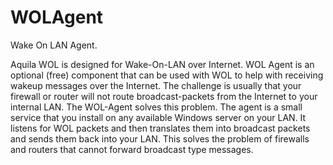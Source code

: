 # WOLAgent
Wake On LAN Agent.

Aquila WOL is designed for Wake-On-LAN over Internet.
WOL Agent is an optional (free) component that can be used with WOL to help with receiving wakeup messages over the Internet.
The challenge is usually that your firewall or router will not route broadcast-packets from the Internet to your internal LAN.
The WOL-Agent solves this problem.  The agent is a small service that you install on any available Windows server on your LAN.
It listens for WOL packets and then translates them into broadcast packets and sends them back into your LAN.
This solves the problem of firewalls and routers that cannot forward broadcast type messages.
